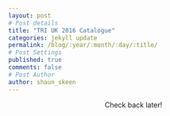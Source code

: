 ```yaml
---
layout: post
# Post details
title: "TRI UK 2016 Catalogue"
categories: jekyll update
permalink: /blog/:year/:month/:day/:title/
# Post Settings
published: true
comments: false
# Post Author
author: shaun_skeen
---
```


<center>Check back later!</center>
